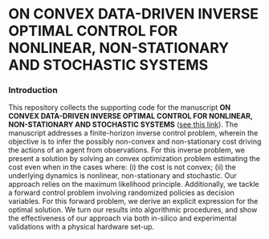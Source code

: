 # ON CONVEX DATA-DRIVEN INVERSE OPTIMAL CONTROL FOR NONLINEAR, NON-STATIONARY AND STOCHASTIC SYSTEMS
### Introduction
This repository collects the supporting code for the manuscript **ON CONVEX DATA-DRIVEN INVERSE OPTIMAL CONTROL FOR NONLINEAR, NON-STATIONARY AND STOCHASTIC SYSTEMS** ([see this link]()). The manuscript addresses a finite-horizon inverse control problem, wherein the objective is to infer the possibly non-convex and non-stationary cost driving the actions of an agent from observations.  For this inverse problem, we present a solution by solving an convex optimization problem estimating the cost even when in the cases where: (i) the cost is not convex; (ii) the underlying dynamics is nonlinear, non-stationary and stochastic. Our approach relies on the maximum likelihood principle. Additionally, we tackle a forward control problem involving randomized policies as decision variables. For this forward problem, we derive an explicit expression for the optimal solution. We turn our results into algorithmic procedures, and  show the effectiveness of our approach via both in-silico and experimental validations with a physical hardware set-up.
